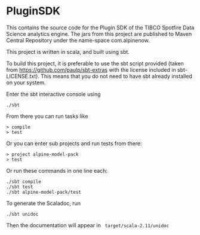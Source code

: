 # PluginSDK
This contains the source code for the Plugin SDK of the TIBCO Spotfire Data Science analytics engine. The jars from this project are published to Maven Central Repository under the name-space com.alpinenow.

This project is written in scala, and built using sbt.

To build this project, it is preferable to use the sbt script provided (taken from https://github.com/paulp/sbt-extras with the license included in sbt-LICENSE.txt). 
This means that you do not need to have sbt already installed on your system.

Enter the sbt interactive console using 
```
./sbt
```

From there you can run tasks like
```
> compile
> test
```

Or you can enter sub projects and run tests from there:
```
> project alpine-model-pack
> test
```

Or run these commands in one line each:
```
./sbt compile
./sbt test
./sbt alpine-model-pack/test
```

To generate the Scaladoc, run 
```
./sbt unidoc
```
Then the documentation will appear in ``` target/scala-2.11/unidoc```
